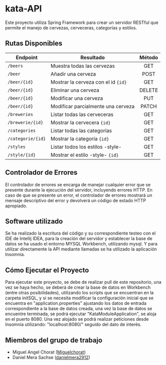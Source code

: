 # kata-API

Este proyecto utiliza Spring Framework para crear un servidor RESTful que permite el manejo de cervezas, cerveceras, categorías y estilos.


## Rutas Disponibles

| Endpoint         | Resultado                               | Método   |
|----------------- |-----------------------------------------|:--------:|
|`/beers`          | Muestra todas las cervezas              | GET      |
|`/beer`           | Añadir una cerveza                      | POST     |
|`/beer/{id}`      | Mostrar la cerveza con el id `{id}`     | GET      |
|`/beer/{id}`      | Eliminar una cerveza                    | DELETE   |
|`/beer/{id}`      | Modificar una cerveza                   | PUT      |
|`/beer/{id}`      | Modificar parcialmente una cerveza      | PATCH    |
|`/breweries`      | Listar todas las cerveceras             | GET      |
|`/brewerie/{id}`  | Mostrar la cervecera `{id}`             | GET      |
|`/categories`     | Listar todas las categorías             | GET      |
|`/categorie/{id}` | Mostrar la categoría `{id}`             | GET      |
|`/styles`         | Listar todos los estilos -style-        | GET      |
|`/style/{id}`     | Mostrar el estilo -style- `{id}`        | GET      |

## Controlador de Errores
El controlador de errores se encarga de manejar cualquier error que se presente durante la ejecución del servidor, incluyendo errores HTTP. En caso de que se presente un error, el controlador de errores mostrará un mensaje descriptivo del error y devolverá un código de estado HTTP apropiado.

## Software utilizado

Se ha realizado la escritura del código y su correspondiente testeo con el IDE de Intellij IDEA, para la creación del servidor y establecer la base de datos se ha usado el entorno MYSQL Workbench, utilizando mysql. Y para utilizar directamente la API mediante llamadas se ha utilizado la aplicación Insomnia.

## Cómo Ejecutar el Proyecto
Para ejecutar este proyecto, se debe de realizar pull de este repositorio, una vez se haya hecho, se deberá de crear la base de datos en Workbench (entre otras posibilidades), utilizando los scripts que se encuentran en la carpeta initSQL, y si se necesita modificar la configuración inicial que se encuentra en "application.properties" ajustando los datos de entrada correspondiente a la base de datos creada, una vez la base de datos se encuentre terminada, se podrá ejecutar "KataModuleApplication", se aloja en el puerto 8080. Una vez alojado se podrá realizar peticiones desde Insomnia utilizando: "localhost:8080/" seguido del dato de interés.

## Miembros del grupo de trabajo

  - Miguel Angel Chorat ([Miguelchorat](https://github.com/Miguelchorat))
  - Daniel Mera Sachse ([danielmera2912](https://github.com/danielmera2912))
